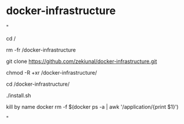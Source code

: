 # docker-infrastructure
"

cd /

rm -fr /docker-infrastructure

git clone https://github.com/zekiunal/docker-infrastructure.git

chmod -R +xr /docker-infrastructure/

cd /docker-infrastructure/

./install.sh


kill by name
docker rm -f  $(docker ps -a | awk '/application/{print $1}')

"
